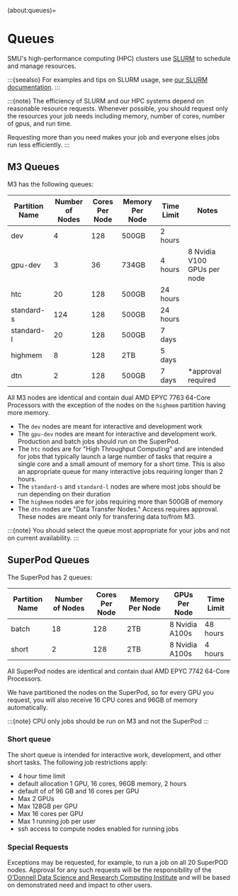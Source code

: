 (about:queues)=
# Queues

SMU's high-performance computing (HPC) clusters use [SLURM](https://slurm.schedmd.com/)
to schedule and manage resources.

:::{seealso}
For examples and tips on SLURM usage, see [our SLURM documentation](../tutorials/slurm/slurm.md).
:::

:::{note}
The efficiency of SLURM and our HPC systems depend on reasonable resource requests.
Whenever possible, you should request only the resources your job needs including
memory, number of cores, number of gpus, and run time.

Requesting more than you need makes your job and everyone elses jobs run less 
efficiently.
:::


## M3 Queues

M3 has the following queues:

| Partition Name | Number of Nodes  | Cores Per Node | Memory Per Node | Time Limit | Notes                                          |
|----------------|------------------|----------------|-----------------|------------|------------------------------------------------|
| dev            | 4                | 128            | 500GB           | 2 hours    |                                                |
| gpu-dev        | 3                | 36             | 734GB           | 4 hours    | 8 Nvidia V100 GPUs per node                    |
| htc            | 20               | 128            | 500GB           | 24 hours   |                                                |
| standard-s     | 124              | 128            | 500GB           | 24 hours   |                                                |
| standard-l     | 20               | 128            | 500GB           | 7 days     |                                                |
| highmem        | 8                | 128            | 2TB             | 5 days     |                                                |
| dtn            | 2                | 128            | 500GB           | 7 days     | *approval required                             |

All M3 nodes are identical and contain dual AMD EPYC 7763 64-Core Processors with the exception of the
nodes on the `highmem` partition having more memory.

- The `dev` nodes are meant for interactive and development work
- The `gpu-dev` nodes are meant for interactive and development work. Production and batch jobs should run on the SuperPod.
- The `htc` nodes are for "High Throughput Computing" and are intended for jobs that typically launch a 
large number of tasks that require a single core and a small amount of memory for a short time. This is also an
appropriate queue for many interactive jobs requiring longer than 2 hours.
- The `standard-s` and `standard-l` nodes are where most jobs should be run depending on their duration
- The `highmem` nodes are for jobs requiring more than 500GB of memory
- The `dtn` nodes are "Data Transfer Nodes." Access requires approval. These nodes are meant only for transfering
data to/from M3. 

:::{note}
You should select the queue most appropriate for your jobs and not on current availability.
:::

## SuperPod Queues

The SuperPod has 2 queues:

| Partition Name | Number of Nodes | Cores Per Node | Memory Per Node | GPUs Per Node  | Time Limit |
|----------------|-----------------|----------------|-----------------|----------------|------------|
| batch          | 18              | 128            | 2TB             | 8 Nvidia A100s | 48 hours   |
| short          | 2               | 128            | 2TB             | 8 Nvidia A100s | 4 hours    |

All SuperPod nodes are identical and contain dual AMD EPYC 7742 64-Core Processors.

We have partitioned the nodes on the SuperPod, so for every GPU you request, you will also 
receive 16 CPU cores and 96GB of memory automatically.

:::{note}
CPU only jobs should be run on M3 and not the SuperPod
:::

### Short queue

The short queue is intended for interactive work, development, and other short tasks.
The following job restrictions apply:

- 4 hour time limit
- default allocation 1 GPU, 16 cores, 96GB memory, 2 hours
- default of of 96 GB and 16 cores per GPU
- Max 2 GPUs
- Max 128GB per GPU
- Max 16 cores per GPU
- Max 1 running job per user
- ssh access to compute nodes enabled for running jobs

### Special Requests

Exceptions may be requested, for example, to run a job on all 20 SuperPOD nodes.
Approval for any such requests will be the responsibility of the 
[O’Donnell Data Science and Research Computing Institute](https://www.smu.edu/provost/odonnell-institute)
and will be based on demonstrated need and impact to other users.
